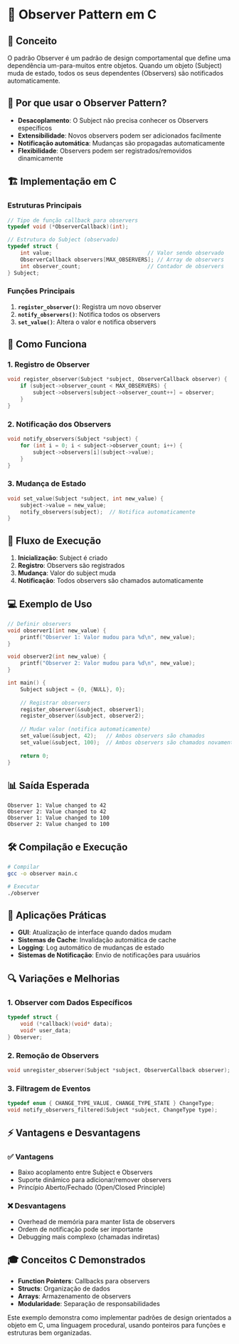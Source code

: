 # 🎯 Observer Pattern em C

## 📖 Conceito

O padrão Observer é um padrão de design comportamental que define uma dependência um-para-muitos entre objetos. Quando um objeto (Subject) muda de estado, todos os seus dependentes (Observers) são notificados automaticamente.

## 🧠 Por que usar o Observer Pattern?

- **Desacoplamento**: O Subject não precisa conhecer os Observers específicos
- **Extensibilidade**: Novos observers podem ser adicionados facilmente
- **Notificação automática**: Mudanças são propagadas automaticamente
- **Flexibilidade**: Observers podem ser registrados/removidos dinamicamente

## 🏗️ Implementação em C

### Estruturas Principais

```c
// Tipo de função callback para observers
typedef void (*ObserverCallback)(int);

// Estrutura do Subject (observado)
typedef struct {
    int value;                              // Valor sendo observado
    ObserverCallback observers[MAX_OBSERVERS]; // Array de observers
    int observer_count;                     // Contador de observers
} Subject;
```

### Funções Principais

1. **`register_observer()`**: Registra um novo observer
2. **`notify_observers()`**: Notifica todos os observers
3. **`set_value()`**: Altera o valor e notifica observers

## 🎯 Como Funciona

### 1. Registro de Observer
```c
void register_observer(Subject *subject, ObserverCallback observer) {
    if (subject->observer_count < MAX_OBSERVERS) {
        subject->observers[subject->observer_count++] = observer;
    }
}
```

### 2. Notificação dos Observers
```c
void notify_observers(Subject *subject) {
    for (int i = 0; i < subject->observer_count; i++) {
        subject->observers[i](subject->value);
    }
}
```

### 3. Mudança de Estado
```c
void set_value(Subject *subject, int new_value) {
    subject->value = new_value;
    notify_observers(subject);  // Notifica automaticamente
}
```

## 🔄 Fluxo de Execução

1. **Inicialização**: Subject é criado
2. **Registro**: Observers são registrados
3. **Mudança**: Valor do subject muda
4. **Notificação**: Todos observers são chamados automaticamente

## 💻 Exemplo de Uso

```c
// Definir observers
void observer1(int new_value) {
    printf("Observer 1: Valor mudou para %d\n", new_value);
}

void observer2(int new_value) {
    printf("Observer 2: Valor mudou para %d\n", new_value);
}

int main() {
    Subject subject = {0, {NULL}, 0};
    
    // Registrar observers
    register_observer(&subject, observer1);
    register_observer(&subject, observer2);
    
    // Mudar valor (notifica automaticamente)
    set_value(&subject, 42);   // Ambos observers são chamados
    set_value(&subject, 100);  // Ambos observers são chamados novamente
    
    return 0;
}
```

## 📊 Saída Esperada

```
Observer 1: Value changed to 42
Observer 2: Value changed to 42
Observer 1: Value changed to 100
Observer 2: Value changed to 100
```

## 🛠️ Compilação e Execução

```bash
# Compilar
gcc -o observer main.c

# Executar
./observer
```

## 🎯 Aplicações Práticas

- **GUI**: Atualização de interface quando dados mudam
- **Sistemas de Cache**: Invalidação automática de cache
- **Logging**: Log automático de mudanças de estado
- **Sistemas de Notificação**: Envio de notificações para usuários

## 🔍 Variações e Melhorias

### 1. Observer com Dados Específicos
```c
typedef struct {
    void (*callback)(void* data);
    void* user_data;
} Observer;
```

### 2. Remoção de Observers
```c
void unregister_observer(Subject *subject, ObserverCallback observer);
```

### 3. Filtragem de Eventos
```c
typedef enum { CHANGE_TYPE_VALUE, CHANGE_TYPE_STATE } ChangeType;
void notify_observers_filtered(Subject *subject, ChangeType type);
```

## ⚡ Vantagens e Desvantagens

### ✅ Vantagens
- Baixo acoplamento entre Subject e Observers
- Suporte dinâmico para adicionar/remover observers
- Princípio Aberto/Fechado (Open/Closed Principle)

### ❌ Desvantagens
- Overhead de memória para manter lista de observers
- Ordem de notificação pode ser importante
- Debugging mais complexo (chamadas indiretas)

## 🎓 Conceitos C Demonstrados

- **Function Pointers**: Callbacks para observers
- **Structs**: Organização de dados
- **Arrays**: Armazenamento de observers
- **Modularidade**: Separação de responsabilidades

Este exemplo demonstra como implementar padrões de design orientados a objeto em C, uma linguagem procedural, usando ponteiros para funções e estruturas bem organizadas.
